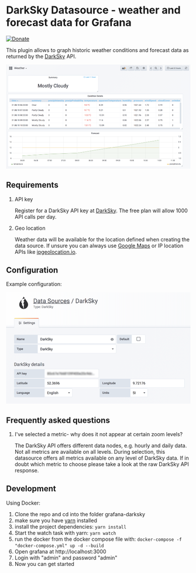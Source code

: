 # DarkSky Datasource - weather and forecast data for Grafana

[![Donate](https://img.shields.io/badge/Donate-PayPal-green.svg)](https://www.paypal.com/cgi-bin/webscr?cmd=_s-xclick&hosted_button_id=7QSA9U4DN9JAQ)

This plugin allows to graph historic weather conditions and forecast data as returned by the [DarkSky](https://darksky.net) API.

![dashboard](https://raw.githubusercontent.com/andig/grafana-darksky/gh-pages/dashboard.png)

## Requirements

1. API key

   Register for a DarkSky API key at [DarkSky](https://darksky.net). The free plan will allow 1000 API calls per day.

2. Geo location

   Weather data will be available for the location defined when creating the data source. If unsure you can always use [Google Maps](https://maps.google.com) or IP location APIs like [ipgeolocation.io](https://ipgeolocation.io).

## Configuration

Example configuration:

![config](https://raw.githubusercontent.com/andig/grafana-darksky/gh-pages/config.png)

## Frequently asked questions

1. I've selected a metric- why does it not appear at certain zoom levels?

   The DarkSky API offers different data nodes, e.g. hourly and daily data. Not all metrics are available on all levels. During selection, this datasource offers all metrics available on any level of DarkSky data. If in doubt which metric to choose please take a look at the raw DarkSky API response.

## Development

Using Docker:

1. Clone the repo and cd into the folder grafana-darksky
1. make sure you have [yarn](https://yarnpkg.com/) installed
1. install the project dependencies: `yarn install`
1. Start the watch task with yarn: `yarn watch`
1. run the docker from the docker compose file with: `docker-compose -f "docker-compose.yml" up -d --build`
1. Open grafana at http://localhost:3000
1. Login with "admin" and password "admin"
1. Now you can get started